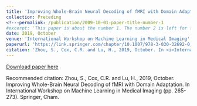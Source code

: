```yaml
---
title: 'Improving Whole-Brain Neural Decoding of fMRI with Domain Adaptation <a href="https://link.springer.com/chapter/10.1007/978-3-030-32692-0_31">[PDF]</a><a href="https://github.com/sz144/DawfMRI">[Code]</a>'
collection: Preceding
<!---permalink: /publication/2009-10-01-paper-title-number-1
#excerpt: 'This paper is about the number 1. The number 2 is left for future work.'-->
date: 2019, October
venue: 'International Workshop on Machine Learning in Medical Imaging'
paperurl: 'https://link.springer.com/chapter/10.1007/978-3-030-32692-0_31'
citation: 'Zhou, S., Cox, C.R. and Lu, H., 2019, October. In <i>International Workshop on Machine Learning in Medical Imaging</i> (pp. 265-273). Springer, Cham.'
---
```

<!---This paper is about the number 1. The number 2 is left for future work.-->

[Download paper here](https://link.springer.com/chapter/10.1007/978-3-030-32692-0_31)

Recommended citation: Zhou, S., Cox, C.R. and Lu, H., 2019, October. Improving Whole-Brain Neural Decoding of fMRI with Domain Adaptation. In International Workshop on Machine Learning in Medical Imaging (pp. 265-273). Springer, Cham.
